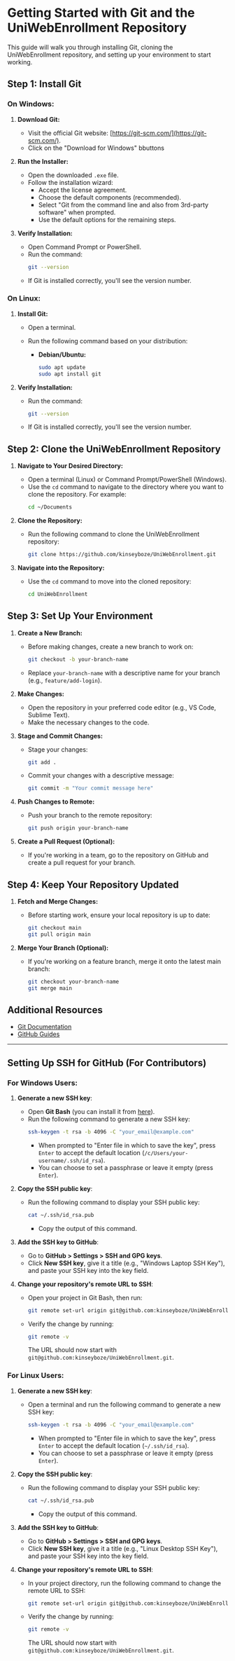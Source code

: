 # Getting Started with Git and the UniWebEnrollment Repository

This guide will walk you through installing Git, cloning the UniWebEnrollment repository, and setting up your environment to start working.

## Step 1: Install Git

### On Windows:
1. **Download Git:**
   - Visit the official Git website: [https://git-scm.com/](https://git-scm.com/).
   - Click on the "Download for Windows" bbuttons

2. **Run the Installer:**
   - Open the downloaded `.exe` file.
   - Follow the installation wizard:
     - Accept the license agreement.
     - Choose the default components (recommended).
     - Select "Git from the command line and also from 3rd-party software" when prompted.
     - Use the default options for the remaining steps.

3. **Verify Installation:**
   - Open Command Prompt or PowerShell.
   - Run the command:
     ```bash
     git --version
     ```
   - If Git is installed correctly, you'll see the version number.

### On Linux:
1. **Install Git:**
   - Open a terminal.
   - Run the following command based on your distribution:

     - **Debian/Ubuntu:**
       ```bash
       sudo apt update
       sudo apt install git
       ```

2. **Verify Installation:**
   - Run the command:
     ```bash
     git --version
     ```
   - If Git is installed correctly, you'll see the version number.

## Step 2: Clone the UniWebEnrollment Repository

1. **Navigate to Your Desired Directory:**
   - Open a terminal (Linux) or Command Prompt/PowerShell (Windows).
   - Use the `cd` command to navigate to the directory where you want to clone the repository. For example:
     ```bash
     cd ~/Documents
     ```

2. **Clone the Repository:**
   - Run the following command to clone the UniWebEnrollment repository:
     ```bash
     git clone https://github.com/kinseyboze/UniWebEnrollment.git
     ```

3. **Navigate into the Repository:**
   - Use the `cd` command to move into the cloned repository:
     ```bash
     cd UniWebEnrollment
     ```

## Step 3: Set Up Your Environment

1. **Create a New Branch:**
   - Before making changes, create a new branch to work on:
     ```bash
     git checkout -b your-branch-name
     ```
   - Replace `your-branch-name` with a descriptive name for your branch (e.g., `feature/add-login`).

2. **Make Changes:**
   - Open the repository in your preferred code editor (e.g., VS Code, Sublime Text).
   - Make the necessary changes to the code.

3. **Stage and Commit Changes:**
   - Stage your changes:
     ```bash
     git add .
     ```
   - Commit your changes with a descriptive message:
     ```bash
     git commit -m "Your commit message here"
     ```

4. **Push Changes to Remote:**
   - Push your branch to the remote repository:
     ```bash
     git push origin your-branch-name
     ```

5. **Create a Pull Request (Optional):**
   - If you're working in a team, go to the repository on GitHub and create a pull request for your branch.

## Step 4: Keep Your Repository Updated

1. **Fetch and Merge Changes:**
   - Before starting work, ensure your local repository is up to date:
     ```bash
     git checkout main
     git pull origin main
     ```

2. **Merge Your Branch (Optional):**
   - If you're working on a feature branch, merge it onto the latest main branch:
     ```bash
     git checkout your-branch-name
     git merge main
     ```

## Additional Resources

- [Git Documentation](https://git-scm.com/doc)
- [GitHub Guides](https://guides.github.com/)

---

## Setting Up SSH for GitHub (For Contributors)

### For **Windows** Users:

1. **Generate a new SSH key**:
   - Open **Git Bash** (you can install it from [here](https://git-scm.com/)).
   - Run the following command to generate a new SSH key:
     ```bash
     ssh-keygen -t rsa -b 4096 -C "your_email@example.com"
     ```
     - When prompted to "Enter file in which to save the key", press `Enter` to accept the default location (`/c/Users/your-username/.ssh/id_rsa`).
     - You can choose to set a passphrase or leave it empty (press `Enter`).

2. **Copy the SSH public key**:
   - Run the following command to display your SSH public key:
     ```bash
     cat ~/.ssh/id_rsa.pub
     ```
     - Copy the output of this command.

3. **Add the SSH key to GitHub**:
   - Go to **GitHub > Settings > SSH and GPG keys**.
   - Click **New SSH key**, give it a title (e.g., "Windows Laptop SSH Key"), and paste your SSH key into the key field.

4. **Change your repository's remote URL to SSH**:
   - Open your project in Git Bash, then run:
     ```bash
     git remote set-url origin git@github.com:kinseyboze/UniWebEnrollment.git
     ```
   - Verify the change by running:
     ```bash
     git remote -v
     ```
     The URL should now start with `git@github.com:kinseyboze/UniWebEnrollment.git`.

### For **Linux** Users:

1. **Generate a new SSH key**:
   - Open a terminal and run the following command to generate a new SSH key:
     ```bash
     ssh-keygen -t rsa -b 4096 -C "your_email@example.com"
     ```
     - When prompted to "Enter file in which to save the key", press `Enter` to accept the default location (`~/.ssh/id_rsa`).
     - You can choose to set a passphrase or leave it empty (press `Enter`).

2. **Copy the SSH public key**:
   - Run the following command to display your SSH public key:
     ```bash
     cat ~/.ssh/id_rsa.pub
     ```
     - Copy the output of this command.

3. **Add the SSH key to GitHub**:
   - Go to **GitHub > Settings > SSH and GPG keys**.
   - Click **New SSH key**, give it a title (e.g., "Linux Desktop SSH Key"), and paste your SSH key into the key field.

4. **Change your repository's remote URL to SSH**:
   - In your project directory, run the following command to change the remote URL to SSH:
     ```bash
     git remote set-url origin git@github.com:kinseyboze/UniWebEnrollment.git
     ```
   - Verify the change by running:
     ```bash
     git remote -v
     ```
     The URL should now start with `git@github.com:kinseyboze/UniWebEnrollment.git`.
